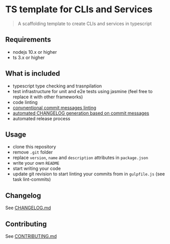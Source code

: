 # TS template for CLIs and Services
> A scaffolding template to create CLIs and services in typescript

## Requirements
- nodejs 10.x or higher
- ts 3.x or higher

## What is included

- typescript type checking and trasnpilation
- test infrastructure for unit and e2e tests using jasmine (feel free to replace it with other frameworks)
- code linting
- [convnentional commit messages linting](https://conventional-changelog.github.io/commitlint/#/)
- [automated CHANGELOG generation based on commit messages](https://github.com/conventional-changelog/conventional-changelog/tree/master/packages/conventional-changelog-cli)
- automated release process

## Usage

- clone this repository
- remove `.git` folder
- replace `version`, `name` and `description` attributes in `package.json`
- write your own `README`
- start writing your code
- update git revision to start linting your commits from in `gulpfile.js` (see task lint-commits)

## Changelog
See [CHANGELOG.md](CHANGELOG.md)

## Contributing
See [CONTRIBUTING.md](CONTRIBUTING.md)